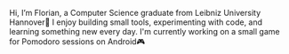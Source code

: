 Hi, I’m Florian, a Computer Science graduate from Leibniz University Hannover👋
I enjoy building small tools, experimenting with code, and learning something new every day.
I'm currently working on a small game for Pomodoro sessions on Android🎮

<!---
Cero-Pointer/Cero-Pointer is a ✨ special ✨ repository because its `README.md` (this file) appears on your GitHub profile.
You can click the Preview link to take a look at your changes.
--->
